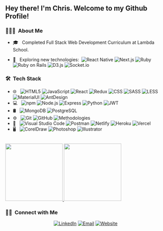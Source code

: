 <!-- <img src=""> -->

<h2> Hey there! I'm Chris. Welcome to my Github Profile!</h2>

<h3> 👨🏻‍💻 &nbsp;About Me </h3>

- 🎓 &nbsp; Completed Full Stack Web Development Curriculum at Lambda School.
- 🤔 &nbsp; Exploring new technologies:&nbsp; 
  ![React Native](https://img.shields.io/badge/-React%20Native-333333?style=plastic&logo=react) 
  ![Next.js](https://img.shields.io/badge/-Next.js-333333?style=plastic&logo=nextdotjs&logoColor=000000) 
  ![Ruby](https://img.shields.io/badge/-Ruby-333333?style=plastic&logo=ruby&logoColor=CC342D) 
  ![Ruby on Rails](https://img.shields.io/badge/-Ruby%20on%20Rails-333333?style=plastic&logo=ruby-on-rails&logoColor=CC0000)
  ![D3.js](https://img.shields.io/badge/-D3.js-333333?style=plastic&logo=d3dotjs&logoColor=F9A03C)
  ![Socket.io](https://img.shields.io/badge/-Socket.io-333333?style=plastic&logo=socketdotio&logoColor=010101)

  <!-- - 💼 &nbsp;  -->
  <!-- - 🌱 &nbsp;  -->
  <!-- - ✍️ &nbsp;  -->

<h3> 🛠 &nbsp;Tech Stack</h3>

- 🌐 &nbsp;
  ![HTML5](https://img.shields.io/badge/-HTML5-333333?style=plastic&logo=HTML5)
  ![JavaScript](https://img.shields.io/badge/-JavaScript-333333?style=plastic&logo=javascript)
  ![React](https://img.shields.io/badge/-React-333333?style=plastic&logo=react)
  ![Redux](https://img.shields.io/badge/-Redux-333333?style=plastic&logo=redux&logoColor=764ABC)
  ![CSS](https://img.shields.io/badge/-CSS-333333?style=plastic&logo=CSS3&logoColor=1572B6)
  ![SASS](https://img.shields.io/badge/-SASS-333333?style=plastic&logo=sass&logoColor=CC6699)
  ![LESS](https://img.shields.io/badge/-LESS-333333?style=plastic&logo=less&logoColor=FFFFFF)
  ![MaterialUI](https://img.shields.io/badge/-MaterialUI-333333?style=plastic&logo=materialui&logoColor=0081CB)
  ![AntDesign](https://img.shields.io/badge/-Ant%20Design-333333?style=plastic&logo=antdesign&logoColor=1572B6)
- 💻 &nbsp;
  ![npm](https://img.shields.io/badge/-npm-333333?style=plastic&logo=npm&logoColor=CB3837)
  ![Node.js](https://img.shields.io/badge/-Node.js-333333?style=plastic&logo=nodedotjs&logoColor=339933)
  ![Express](https://img.shields.io/badge/-Express-333333?style=plastic&logo=express)
  ![Python](https://img.shields.io/badge/-Python-333333?style=plastic&logo=python&logoColor=3776AB)
  ![JWT](https://img.shields.io/badge/-JWT-333333?style=plastic&logo=json%20web%20tokens&logoColor=000000)
- 🛢 &nbsp;
  ![MongoDB](https://img.shields.io/badge/-MongoDB-333333?style=plastic&logo=mongodb)
  ![PostgreSQL](https://img.shields.io/badge/-PostgreSQL-333333?style=plastic&logo=PostgreSQL)
  <!-- ![REST](https://img.shields.io/badge/-REST-333333?style=plastic&logo=rest&logoColor=3776AB) -->
- ⚙️ &nbsp;
  ![Git](https://img.shields.io/badge/-Git-333333?style=plastic&logo=git)
  ![GitHub](https://img.shields.io/badge/-GitHub-333333?style=plastic&logo=github)
  ![Methodologies](https://img.shields.io/badge/Methodologies-Agile-blue?style=plastic)
  <!-- ![Markdown](https://img.shields.io/badge/-Markdown-333333?style=plastic&logo=markdown) -->
- 🔧 &nbsp;
  ![Visual Studio Code](https://img.shields.io/badge/-Visual%20Studio%20Code-333333?style=plastic&logo=visual-studio-code&logoColor=007ACC)
  ![Postman](https://img.shields.io/badge/-Postman-333333?style=plastic&logo=postman&logoColor=FF6C37)
  ![Netlify](https://img.shields.io/badge/-Netlify-333333?style=plastic&logo=netlify&logoColor=00C7B7)
  ![Heroku](https://img.shields.io/badge/-Heroku-333333?style=plastic&logo=heroku&logoColor=430098)
  ![Vercel](https://img.shields.io/badge/-Vercel-333333?style=plastic&logo=vercel&logoColor=000000)
- 🖥 &nbsp;
  ![CorelDraw](https://img.shields.io/badge/-CorelDraw-333333?style=plastic&logo=coreldraw)
  ![Photoshop](https://img.shields.io/badge/-Photoshop-333333?style=plastic&logo=adobe-photoshop)
  ![Illustrator](https://img.shields.io/badge/-Illustrator-333333?style=plastic&logo=adobe-illustrator)

<br/>

<a href="https://github.com/fullstackcaveman">
  <img height="180em" src="https://github-readme-stats.vercel.app/api?username=fullstackcaveman&theme=dark&bg_color=0D1117&show_icons=true" />
  <img height="180em" src="https://github-readme-stats.vercel.app/api/top-langs/?username=fullstackcaveman&theme=dark&bg_color=0D1117&layout=compact" />
</a>

<br/>

<h3> 🤝🏻 &nbsp;Connect with Me </h3>

<p align="center">
<a href="https://www.linkedin.com/in/fullstackcaveman/"><img alt="LinkedIn" src="https://img.shields.io/badge/LinkedIn-fullstackcaveman-blue?style=plastic-square&logo=linkedin"></a>
<a href="mailto:chris@fullstackcaveman.com"><img alt="Email" src="https://img.shields.io/badge/Email-chris@fullstackcaveman.com-blue?style=plastic-square&logo=Minutemailer"></a>
<a href="https://www.fullstackcaveman.com/"><img alt="Website" src="https://img.shields.io/badge/Website-www.fullstackcaveman.com-blue?style=plastic-square&logo=google-chrome&logoColor=4285F4"></a>
</p>
